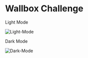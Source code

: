 # Wallbox Challenge

Light Mode

![Light-Mode](https://user-images.githubusercontent.com/39838885/176004786-bc5bc709-c976-44db-ba1c-27374c5fbd08.gif)

Dark Mode

![Dark-Mode](https://user-images.githubusercontent.com/39838885/176004823-49017047-7ee0-42de-8153-1f02adba4b76.gif)




